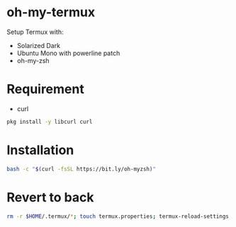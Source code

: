 # oh-my-termux

Setup Termux with:

 - Solarized Dark
 - Ubuntu Mono with powerline patch
 - oh-my-zsh

# Requirement
- curl
```bash
pkg install -y libcurl curl
```

# Installation
```bash
bash -c "$(curl -fsSL https://bit.ly/oh-myzsh)"
```

# Revert to back
```bash
rm -r $HOME/.termux/*; touch termux.properties; termux-reload-settings
```
